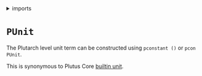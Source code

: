 <details>
<summary> imports </summary>
<p>

```haskell
module Plutarch.Docs.PUnit () where
import Plutarch.Prelude ()
```

</p>
</details>

# `PUnit`

The Plutarch level unit term can be constructed using `pconstant ()` or `pcon PUnit`.

This is synonymous to Plutus Core [builtin unit](https://plutonomicon.github.io/plutarch-plutus/haddock/plutus-tx/html/PlutusTx-Builtins-Internal.html#t:BuiltinUnit).
